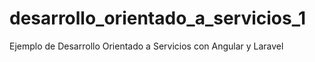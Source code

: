 # desarrollo_orientado_a_servicios_1
Ejemplo de Desarrollo Orientado a Servicios con Angular y Laravel
